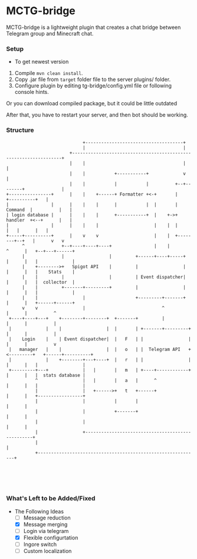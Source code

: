 # MCTG-bridge
MCTG-bridge is a lightweight plugin that creates a chat bridge between Telegram group and Minecraft chat.

### Setup 
- To get newest version 
1) Compile `mvn clean install`. 
2) Copy .jar file from `target` folder file to the server plugins/ folder.
3) Configure plugin by editing tg-bridge/config.yml file or following console hints.

Or you can download compiled package, but it could be little outdated

After that, you have to restart your server, and then bot should be working.

### Structure

```text
                             +-------------------------------------+
                             |                                     |
                        +------------------------------------------------------------------+
                        |    |                                     |                       |
                        |    |           +-----------+             v                       |
                        |    |           |           |          +--+--------+              |
+----------------+      |    |    +------+ Formatter +<-+       |           +----------+   |
|                |      |    |    |      |           |  |       |  Command  |          |   |
| login database |      |    |    |      +-----------+  |    +->+  handler  +<--+      |   |
|                |      |    |    |                     |    |  |           |   |      |   |
+-----+----------+      |    v    v                     |    |  +--------+--+   |      v   v
      ^              +--+----+----+----+                |    |           ^      |   +--+---+------+
      |              |                 |         +------+----+-----+     |      |   |             |
      |    +-------->+   Spigot API    |         |                 |     |      |   |    Stats    |
      |    |         |                 |         | Event dispatcher|     |      |   |  collector  |
      |    |         +-------+---------+         |                 |     |      |   |             |
      |    |                 |                   +---------+-------+     |      |   +------+------+
      v    v                 |                             ^             |      |          ^
 +----+----+---+    +--------+--------+  +-------+         |             |      |          |
 |             |    |                 |  |       | +-------+---------+   |      |          |
 |    Login    |    | Event dispatcher|  |   F   | |                 |   |      |          v
 |   manager   |    |                 |  |   o   | |  Telegram API   +<---------+   +------+----------+
 |             |    +--------+---+----+  |   r   | |                 |   |      |   |                 |
 +---------+---+             |   |       |   m   | +----+------------+   |      |   |  stats database |
           ^                 |   |       |   a   |      ^                |      |   |                 |
           |                 |   +------>+   t   +------+                |      |   +-----------------+
           |                 |           |       |                       |      |
           |                 |           +-------+                       |      |
           |                 |                                           |      |
           |                 +--------------------------------------------------+
           |                                                             |
           +-------------------------------------------------------------+






````


### What's Left to be Added/Fixed
- The Following Ideas
  - [ ] Message reduction
  - [x] Message merging
  - [ ] Login via telegram
  - [x] Flexible configurtation
  - [ ] Ingore switch
  - [ ] Custom localization
